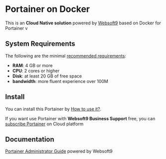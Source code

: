 # Portainer on Docker  

This is an **Cloud Native solution** powered by [Websoft9](https://www.websoft9.com) based on Docker for Portainer v

## System Requirements

The following are the minimal [recommended requirements](https://documentation.portainer.io/v2.0-be/deploy/requirements/):

* **RAM**: 4 GB or more
* **CPU**: 2 cores or higher
* **Disk**: at least 20 GB of free space
* **bandwidth**: more fluent experience over 100M  

## Install

You can install this Portainer by [How to use it?](https://github.com/Websoft9/docker-library#how-to-use-it).   

If you want use Portainer with **Websoft9 Business Support** free, you can [subscribe Portainer](https://www.websoft9.com/apps) on Cloud platform

## Documentation

[Portainer Administrator Guide](https://support.websoft9.com/docs/portainer) powered by Websoft9
